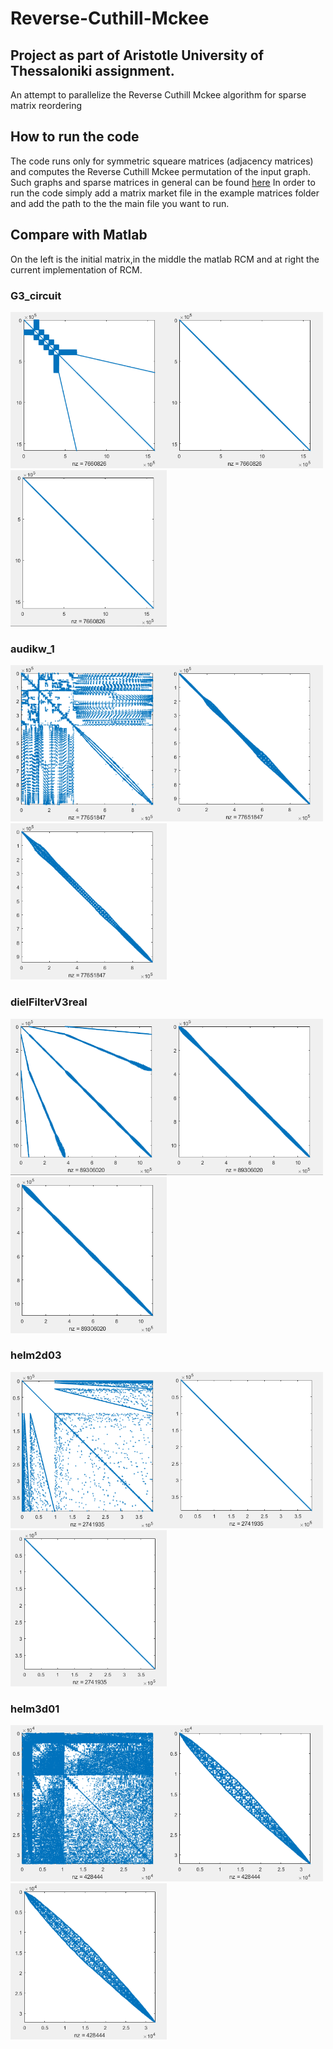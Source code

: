 # Reverse-Cuthill-Mckee
## Project as part of Aristotle University of Thessaloniki assignment.

An attempt to parallelize the Reverse Cuthill Mckee algorithm for sparse matrix reordering 


## How to run the code 
  The code runs only for symmetric squeare matrices (adjacency matrices) and computes the Reverse Cuthill Mckee permutation of the input graph. Such graphs and sparse matrices in general can be found [here](https://sparse.tamu.edu/) In order to run the code simply add a matrix market file in the example matrices folder and add the path to the the main file you want to run.
  
## Compare with Matlab 
On the left is the initial matrix,in the middle the matlab RCM and at right the current implementation of RCM.
### G3_circuit   
<img src="https://github.com/doinakis/Reverse-Cuthill-Mckee/blob/master/Diagrams/initial_G3_circuit.png" alt="" data-canonical-src="https://github.com/doinakis/Reverse-Cuthill-Mckee/blob/master/Diagrams/initial_G3_circuit.png" width="250" height="250" /><img src="https://github.com/doinakis/Reverse-Cuthill-Mckee/blob/master/Diagrams/matlab_G3_circuit.png" alt="" data-canonical-src="https://github.com/doinakis/Reverse-Cuthill-Mckee/blob/master/Diagrams/matlab_G3_circuit.png" width="250" height="250" />
<img src="https://github.com/doinakis/Reverse-Cuthill-Mckee/blob/master/Diagrams/RCM_G3_circuit.png" alt="" data-canonical-src="https://github.com/doinakis/Reverse-Cuthill-Mckee/blob/master/Diagrams/RCM_G3_circuit.png" width="250" height="250" />
### audikw_1
<img src="https://github.com/doinakis/Reverse-Cuthill-Mckee/blob/master/Diagrams/initial_audikw_1.png" alt="" data-canonical-src="https://github.com/doinakis/Reverse-Cuthill-Mckee/blob/master/Diagrams/initial_audikw_1.png" width="250" height="250" /><img src="https://github.com/doinakis/Reverse-Cuthill-Mckee/blob/master/Diagrams/matlab_audikw_1.png" alt="" data-canonical-src="https://github.com/doinakis/Reverse-Cuthill-Mckee/blob/master/Diagrams/matlab_audikw_1.png" width="250" height="250" />
<img src="https://github.com/doinakis/Reverse-Cuthill-Mckee/blob/master/Diagrams/RCM_audikw_1.png" alt="" data-canonical-src="https://github.com/doinakis/Reverse-Cuthill-Mckee/blob/master/Diagrams/RCM_audikw_1.png" width="250" height="250" />
### dielFilterV3real
<img src="https://github.com/doinakis/Reverse-Cuthill-Mckee/blob/master/Diagrams/initial_dielFilterV3real.png" alt="" data-canonical-src="https://github.com/doinakis/Reverse-Cuthill-Mckee/blob/master/Diagrams/initial_dielFilterV3real.png" width="250" height="250" /><img src="https://github.com/doinakis/Reverse-Cuthill-Mckee/blob/master/Diagrams/matlab_dielFilterV3real.png" alt="" data-canonical-src="https://github.com/doinakis/Reverse-Cuthill-Mckee/blob/master/Diagrams/matlab_dielFilterV3real.png" width="250" height="250" />
<img src="https://github.com/doinakis/Reverse-Cuthill-Mckee/blob/master/Diagrams/RCM_dielFilterV3real.png" alt="" data-canonical-src="https://github.com/doinakis/Reverse-Cuthill-Mckee/blob/master/Diagrams/RCM_dielFilterV3real.png" width="250" height="250" />
### helm2d03
<img src="https://github.com/doinakis/Reverse-Cuthill-Mckee/blob/master/Diagrams/initial_helm2d03.png" alt="" data-canonical-src="https://github.com/doinakis/Reverse-Cuthill-Mckee/blob/master/Diagrams/initial_helm2d03.png" width="250" height="250" /><img src="https://github.com/doinakis/Reverse-Cuthill-Mckee/blob/master/Diagrams/matlab_helm2d03.png" alt="" data-canonical-src="https://github.com/doinakis/Reverse-Cuthill-Mckee/blob/master/Diagrams/matlab_helm2d03.png" width="250" height="250" />
<img src="https://github.com/doinakis/Reverse-Cuthill-Mckee/blob/master/Diagrams/RCM_helm2d03.png" alt="" data-canonical-src="https://github.com/doinakis/Reverse-Cuthill-Mckee/blob/master/Diagrams/RCM_helm2d03.png" width="250" height="250" />
### helm3d01
<img src="https://github.com/doinakis/Reverse-Cuthill-Mckee/blob/master/Diagrams/initial_helm3d01.png" alt="" data-canonical-src="https://github.com/doinakis/Reverse-Cuthill-Mckee/blob/master/Diagrams/initial_helm3d01.png" width="250" height="250" /><img src="https://github.com/doinakis/Reverse-Cuthill-Mckee/blob/master/Diagrams/matlab_helm3d01.png" alt="" data-canonical-src="https://github.com/doinakis/Reverse-Cuthill-Mckee/blob/master/Diagrams/matlab_helm3d01.png" width="250" height="250" />
<img src="https://github.com/doinakis/Reverse-Cuthill-Mckee/blob/master/Diagrams/RCM_helm3d01.png" alt="" data-canonical-src="https://github.com/doinakis/Reverse-Cuthill-Mckee/blob/master/Diagrams/RCM_helm3d01.png" width="250" height="250" />
